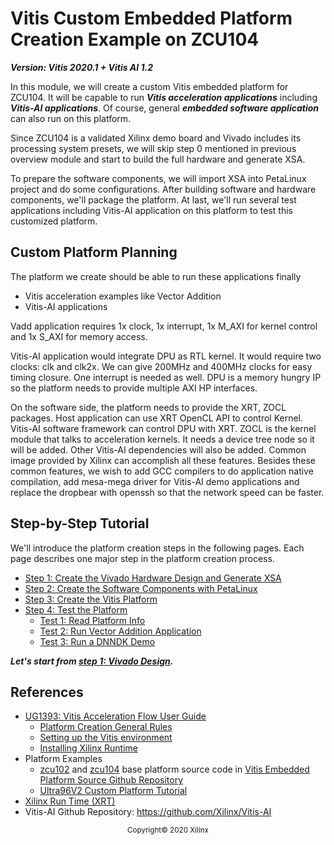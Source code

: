 # Vitis Custom Embedded Platform Creation Example on ZCU104

***Version: Vitis 2020.1 + Vitis AI 1.2***

In this module, we will create a custom Vitis embedded platform for ZCU104. It will be capable to run ***Vitis acceleration applications*** including ***Vitis-AI applications***. Of course, general ***embedded software application*** can also run on this platform.

Since ZCU104 is a validated Xilinx demo board and Vivado includes its processing system presets, we will skip step 0 mentioned in previous overview module and start to build the full hardware and generate XSA. 

To prepare the software components, we will import XSA into PetaLinux project and do some configurations. After building software and hardware components, we'll package the platform. At last, we'll run several test applications including Vitis-AI application on this platform to test this customized platform.



## Custom Platform Planning

The platform we create should be able to run these applications finally

- Vitis acceleration examples like Vector Addition
- Vitis-AI applications

Vadd application requires 1x clock, 1x interrupt, 1x M_AXI for kernel control and 1x S_AXI for memory access.

Vitis-AI application would integrate DPU as RTL kernel. It would require two clocks: clk and clk2x. We can give 200MHz and 400MHz clocks for easy timing closure. One interrupt is needed as well. DPU is a memory hungry IP so the platform needs to provide multiple AXI HP interfaces.

On the software side, the platform needs to provide the XRT, ZOCL packages. Host application can use XRT OpenCL API to control Kernel. Vitis-AI software framework can control DPU with XRT. ZOCL is the kernel module that talks to acceleration kernels. It needs a device tree node so it will be added. Other Vitis-AI dependencies will also be added. Common image provided by Xilinx can accomplish all these features. Besides these common features, we wish to add GCC compilers to do application native compilation, add mesa-mega driver for Vitis-AI demo applications and replace the dropbear with openssh so that the network speed can be faster.



## Step-by-Step Tutorial

We'll introduce the platform creation steps in the following pages. Each page describes one major step in the platform creation process.  

- [Step 1: Create the Vivado Hardware Design and Generate XSA](./step1.md)
- [Step 2: Create the Software Components with PetaLinux](./step2.md)
- [Step 3: Create the Vitis Platform](./step3.md)
- [Step 4: Test the Platform](./step4.md)
  - [Test 1: Read Platform Info](step4.md#test-1-read-platform-info)
  - [Test 2: Run Vector Addition Application](step4.md#test-2-run-vector-addition-application)
  - [Test 3: Run a DNNDK Demo](step4.md#test-3-run-a-dnndk-demo)

***Let's start from [step 1: Vivado Design](./step1.md).***



## References

- [UG1393: Vitis Acceleration Flow User Guide](https://www.xilinx.com/html_docs/xilinx2020_1/vitis_doc/index.html)
  - [Platform Creation General Rules](https://www.xilinx.com/html_docs/xilinx2020_1/vitis_doc/vcm1596051749044.html)
  - [Setting up the Vitis environment](https://www.xilinx.com/html_docs/xilinx2020_1/vitis_doc/settingupvitisenvironment.html)
  - [Installing Xilinx Runtime](https://www.xilinx.com/html_docs/xilinx2020_1/vitis_doc/pjr1542153622642.html)
- Platform Examples
  - [zcu102](https://github.com/Xilinx/Vitis_Embedded_Platform_Source/tree/2020.1/Xilinx_Official_Platforms/zcu102_base) and [zcu104](https://github.com/Xilinx/Vitis_Embedded_Platform_Source/tree/2020.1/Xilinx_Official_Platforms/zcu104_base) base platform source code in [Vitis Embedded Platform Source Github Repository](https://github.com/Xilinx/Vitis_Embedded_Platform_Source)
  - [Ultra96V2 Custom Platform Tutorial](https://github.com/Xilinx/Vitis-AI-Tutorials/tree/Vitis-AI-Custom-Platform)
- [Xilinx Run Time (XRT)](https://xilinx.github.io/XRT/master/html/index.html)
- Vitis-AI Github Repository: https://github.com/Xilinx/Vitis-AI

<p align="center"><sup>Copyright&copy; 2020 Xilinx</sup></p>

